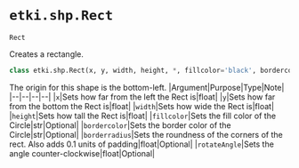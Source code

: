 # `etki.shp.Rect`
`Rect`

Creates a rectangle.
```py
class etki.shp.Rect(x, y, width, height, *, fillcolor='black', bordercolor='black', borderradius=0, rotateAngle=0)
```
The origin for this shape is the bottom-left.
|Argument|Purpose|Type|Note|
|--|--|--|--|
|`x`|Sets how far from the left the Rect is|float|
|`y`|Sets how far from the bottom the Rect is|float|
|`width`|Sets how wide the Rect is|float|
|`height`|Sets how tall the Rect is|float|
|`fillcolor`|Sets the fill color of the Circle|str|Optional|
|`bordercolor`|Sets the border color of the Circle|str|Optional|
|`borderradius`|Sets the roundness of the corners of the rect. Also adds 0.1 units of padding|float|Optional|
|`rotateAngle`|Sets the angle counter-clockwise|float|Optional|
